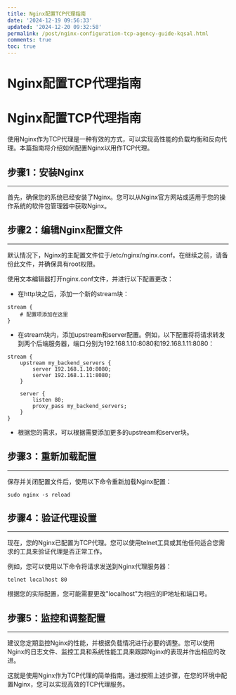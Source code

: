 ```yaml
---
title: Nginx配置TCP代理指南
date: '2024-12-19 09:56:33'
updated: '2024-12-20 09:32:58'
permalink: /post/nginx-configuration-tcp-agency-guide-kqsal.html
comments: true
toc: true
---
```


# Nginx配置TCP代理指南

# Nginx配置TCP代理指南

使用Nginx作为TCP代理是一种有效的方式，可以实现高性能的负载均衡和反向代理。本篇指南将介绍如何配置Nginx以用作TCP代理。

## 步骤1：安装Nginx

---

首先，确保您的系统已经安装了Nginx。您可以从Nginx官方网站或适用于您的操作系统的软件包管理器中获取Nginx。

## 步骤2：编辑Nginx配置文件

---

默认情况下，Nginx的主配置文件位于/etc/nginx/nginx.conf。在继续之前，请备份此文件，并确保具有root权限。

使用文本编辑器打开nginx.conf文件，并进行以下配置更改：

* 在http块之后，添加一个新的stream块：

```
stream {
    # 配置项添加在这里
}
```

* 在stream块内，添加upstream和server配置。例如，以下配置将将请求转发到两个后端服务器，端口分别为192.168.1.10:8080和192.168.1.11:8080：

```
stream {
    upstream my_backend_servers {
        server 192.168.1.10:8080;
        server 192.168.1.11:8080;
    }

    server {
        listen 80;
        proxy_pass my_backend_servers;
    }
}
```

* 根据您的需求，可以根据需要添加更多的upstream和server块。

## 步骤3：重新加载配置

---

保存并关闭配置文件后，使用以下命令重新加载Nginx配置：

```
sudo nginx -s reload
```

## 步骤4：验证代理设置

---

现在，您的Nginx已配置为TCP代理。您可以使用telnet工具或其他任何适合您需求的工具来验证代理是否正常工作。

例如，您可以使用以下命令将请求发送到Nginx代理服务器：

```
telnet localhost 80
```

根据您的实际配置，您可能需要更改"localhost"为相应的IP地址和端口号。

## 步骤5：监控和调整配置

---

建议您定期监控Nginx的性能，并根据负载情况进行必要的调整。您可以使用Nginx的日志文件、监控工具和系统性能工具来跟踪Nginx的表现并作出相应的改进。

这就是使用Nginx作为TCP代理的简单指南。通过按照上述步骤，在您的环境中配置Nginx，您可以实现高效的TCP代理服务。
